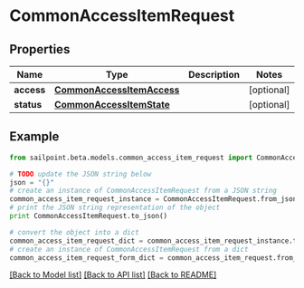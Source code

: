 # CommonAccessItemRequest


## Properties
Name | Type | Description | Notes
------------ | ------------- | ------------- | -------------
**access** | [**CommonAccessItemAccess**](CommonAccessItemAccess.md) |  | [optional] 
**status** | [**CommonAccessItemState**](CommonAccessItemState.md) |  | [optional] 

## Example

```python
from sailpoint.beta.models.common_access_item_request import CommonAccessItemRequest

# TODO update the JSON string below
json = "{}"
# create an instance of CommonAccessItemRequest from a JSON string
common_access_item_request_instance = CommonAccessItemRequest.from_json(json)
# print the JSON string representation of the object
print CommonAccessItemRequest.to_json()

# convert the object into a dict
common_access_item_request_dict = common_access_item_request_instance.to_dict()
# create an instance of CommonAccessItemRequest from a dict
common_access_item_request_form_dict = common_access_item_request.from_dict(common_access_item_request_dict)
```
[[Back to Model list]](../README.md#documentation-for-models) [[Back to API list]](../README.md#documentation-for-api-endpoints) [[Back to README]](../README.md)


